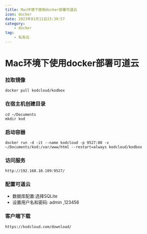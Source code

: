 ```yaml
---
title: Mac环境下使用docker部署可道云
icon: docker
date: 2023年01月11日23:39:57
category:
    - docker
tag:
    - 私有云
---
```

# Mac环境下使用docker部署可道云
### 拉取镜像
```shell
docker pull kodcloud/kodbox
```
### 在宿主机创建目录

```shell
cd ~/Documents
mkdir kod
```

### 启动容器
```shell
docker run -d -it --name kodcloud -p 9527:80 -v ~/Documents/kod:/var/www/html --restart=always kodcloud/kodbox
```

### 访问服务
```http request
http://192.168.10.109:9527/
```

### 配置可道云
- 数据库配置:选择SQLite
- 设置用户名和密码: admin ,123456

### 客户端下载
```http request
https://kodcloud.com/download/
```


